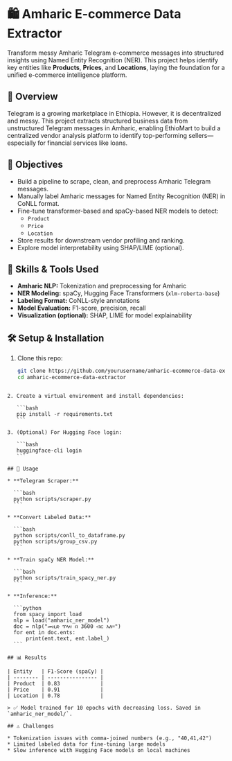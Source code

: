 # 🛍️ Amharic E-commerce Data Extractor

Transform messy Amharic Telegram e-commerce messages into structured insights using Named Entity Recognition (NER). This project helps identify key entities like **Products**, **Prices**, and **Locations**, laying the foundation for a unified e-commerce intelligence platform.

## 📌 Overview

Telegram is a growing marketplace in Ethiopia. However, it is decentralized and messy. This project extracts structured business data from unstructured Telegram messages in Amharic, enabling EthioMart to build a centralized vendor analysis platform to identify top-performing sellers—especially for financial services like loans.

## 🎯 Objectives

- Build a pipeline to scrape, clean, and preprocess Amharic Telegram messages.
- Manually label Amharic messages for Named Entity Recognition (NER) in CoNLL format.
- Fine-tune transformer-based and spaCy-based NER models to detect:
  - `Product`
  - `Price`
  - `Location`
- Store results for downstream vendor profiling and ranking.
- Explore model interpretability using SHAP/LIME (optional).


## 🧠 Skills & Tools Used

- **Amharic NLP:** Tokenization and preprocessing for Amharic
- **NER Modeling:** spaCy, Hugging Face Transformers (`xlm-roberta-base`)
- **Labeling Format:** CoNLL-style annotations
- **Model Evaluation:** F1-score, precision, recall
- **Visualization (optional):** SHAP, LIME for model explainability

## 🛠️ Setup & Installation

1. Clone this repo:
   ```bash
   git clone https://github.com/yourusername/amharic-ecommerce-data-extractor.git
   cd amharic-ecommerce-data-extractor
````

2. Create a virtual environment and install dependencies:

   ```bash
   pip install -r requirements.txt
   ```

3. (Optional) For Hugging Face login:

   ```bash
   huggingface-cli login
   ```

## 🚀 Usage

* **Telegram Scraper:**

  ```bash
  python scripts/scraper.py
  ```

* **Convert Labeled Data:**

  ```bash
  python scripts/conll_to_dataframe.py
  python scripts/group_csv.py
  ```

* **Train spaCy NER Model:**

  ```bash
  python scripts/train_spacy_ner.py
  ```

* **Inference:**

  ```python
  from spacy import load
  nlp = load("amharic_ner_model")
  doc = nlp("መዚድ ፕላዛ በ 3600 ብር አለ።")
  for ent in doc.ents:
      print(ent.text, ent.label_)
  ```

## 📊 Results

| Entity   | F1-Score (spaCy) |
| -------- | ---------------- |
| Product  | 0.83             |
| Price    | 0.91             |
| Location | 0.78             |

> ✅ Model trained for 10 epochs with decreasing loss. Saved in `amharic_ner_model/`.

## ⚠️ Challenges

* Tokenization issues with comma-joined numbers (e.g., "40,41,42")
* Limited labeled data for fine-tuning large models
* Slow inference with Hugging Face models on local machines

